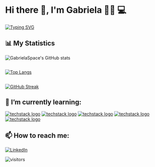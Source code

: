 # Hi there :wave:, I'm Gabriela 	 	:woman_office_worker: :computer: 


 [![Typing SVG](https://readme-typing-svg.demolab.com?font=Fira+Code&pause=1000&color=F744A0&width=435&lines=+I'm+a+Junior+Full+Stack+Developer+)](https://git.io/typing-svg)
 
 
 ## :bar_chart: My Statistics
 
![GabrielaSpace's GitHub stats](https://github-readme-stats.vercel.app/api?username=GabrielaSpace&show_icons=true&theme=radical)



## 
[![Top Langs](https://github-readme-stats.vercel.app/api/top-langs/?username=GabrielaSpace&layout=compact)](https://github.com/GabrielaSpace/github-readme-stats)


## 
[![GitHub Streak](https://streak-stats.demolab.com/?user=GabrielaSpace&theme=radical)](https://git.io/streak-stats)



## 🌱 I’m currently learning:

[![techstack logo](https://readme-components.vercel.app/api?component=logo&logo=Html)](https://github.com/harish-sethuraman/readme-components)
[![techstack logo](https://readme-components.vercel.app/api?component=logo&logo=Css)](https://github.com/harish-sethuraman/readme-components)
[![techstack logo](https://readme-components.vercel.app/api?component=logo&logo=Saas)](https://github.com/harish-sethuraman/readme-components)
[![techstack logo](https://readme-components.vercel.app/api?component=logo&logo=Bootstrap)](https://github.com/harish-sethuraman/readme-components)
[![techstack logo](https://readme-components.vercel.app/api?component=logo&logo=javascript)](https://github.com/harish-sethuraman/readme-components)

## 📫 How to reach me:
<a href="https://www.linkedin.com/in/gabrielags7"><img src="imgs/linkedin.svg" alt="LinkedIn"></a>

 ![visitors](https://visitor-badge.glitch.me/badge?page_id=GabrielaSpace.id&left_color=DeepPink&right_color=DarkSlaveBlue)




<!--
**GabrielaSpace/GabrielaSpace** is a ✨ _special_ ✨ repository because its `README.md` (this file) appears on your GitHub profile.

![techstack logo](https://readme-components.vercel.app/api?component=logo&logo=javascript&text=false&animation=spin)

Here are some ideas to get you started:

- 🔭 I’m currently working on ...
- 🌱 I’m currently learning ...
- 👯 I’m looking to collaborate on ...
- 🤔 I’m looking for help with ...
- 💬 Ask me about ...
- 📫 How to reach me: ...
- 😄 Pronouns: ...
- ⚡ Fun fact: ...
-->
